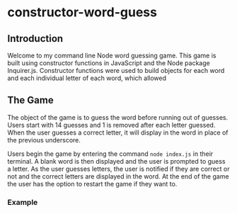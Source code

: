 # constructor-word-guess

## Introduction

Welcome to my command line Node word guessing game. This game is built using constructor functions in JavaScript and the Node package Inquirer.js. Constructor functions were used to build objects for each word and each individual letter of each word, which allowed 

## The Game

The object of the game is to guess the word before running out of guesses. Users start with 14 guesses and 1 is removed after each letter guessed. When the user guesses a correct letter, it will display in the word in place of the previous underscore. 

Users begin the game by entering the command `node index.js` in their terminal. A blank word is then displayed and the user is prompted to guess a letter. As the user guesses letters, the user is notified if they are correct or not and the correct letters are displayed in the word. At the end of the game the user has the option to restart the game if they want to. 

### Example

